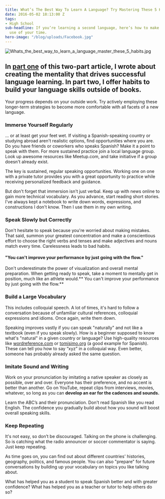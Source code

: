 ```yaml
---
title: What’s The Best Way To Learn A Language? Try Mastering These 5 Habits
date: 2016-05-02 18:13:00 Z
tags:
- High School
sub-headline: If you’re learning a second language, here’s how to make the most efficient
  use of your time.
hero-image: "/blog/uploads/Facebook.jpg"
---
```


![Whats_the_best_way_to_learn_a_language_master_these_5_habits.jpg](/blog/uploads/Whats_the_best_way_to_learn_a_language_master_these_5_habits.jpg)

## In [part one](https://www.wyzant.com/blog/Your_Language_Learning_Mindset) of this two-part article, I wrote about creating the mentality that drives successful language learning. In part two, I offer habits to build your language skills outside of books.

Your progress depends on your outside work.  Try actively employing these longer-term strategies to become more comfortable with all facets of a new language.

### Immerse Yourself Regularly

... or at least get your feet wet. If visiting a Spanish-speaking country or studying abroad aren't realistic options, find opportunities where you are. Do you have friends or coworkers who speaks Spanish? Make it a point to speak with them. For more sustained practice join a local language group. Look up awesome resources like Meetup.com, and take initiative if a group doesn't already exist.

The key is sustained, regular speaking opportunities. Working one on one with a private tutor provides you with a great opportunity to practice while receiving personalized feedback and guidance. 

But don't forget that immersion isn't just verbal. Keep up with news online to gain more technical vocabulary. As you advance, start reading short stories. I've always kept a notebook to write down words, expressions, and constructions I don't know. Then I use them in my own writing.

### Speak Slowly but Correctly

Don't hesitate to speak because you're worried about making mistakes. That said, summon your greatest concentration and make a conscientious effort to choose the right verbs and tenses and make adjectives and nouns match every time. Carelessness leads to bad habits.

#### "You can't improve your performance by just going with the flow."

Don't underestimate the power of visualization and overall mental preparation. When getting ready to speak, take a moment to mentally get in position, much like an athlete would.** You can't improve your performance by just going with the flow.**

### Build a Large Vocabulary

This includes colloquial speech. A lot of times, it's hard to follow a conversation because of unfamiliar cultural references, colloquial expressions and idioms. Once again, write them down.

Speaking improves vastly if you can speak "naturally" and not like a textbook (even if you speak slowly). How is a beginner supposed to know what's "natural" in a given country or language? Use high-quality resources like [wordreference.com](http://www.wordreference.com/) or [tomísimo.org](http://www.tomisimo.org/) (a good example for Spanish). These can tell you how to say “xyz” in a colloquial way. Even better, someone has probably already asked the same question.

### Imitate Sound and Writing

Work on your pronunciation by imitating a native speaker as closely as possible, over and over. Everyone has their preference, and no accent is better than another. Go on YouTube, repeat clips from interviews, movies, whatever, so long as you can **develop an ear for the cadences and sounds.**

Learn the ABC’s and their pronunciation. Don't read Spanish like you read English. The confidence you gradually build about how you sound will boost overall speaking skills.

### Keep Repeating

It's not easy, so don’t be discouraged. Talking on the phone is challenging. So is catching what the radio announcer or soccer commentator is saying. Just keep repeating.

As time goes on, you can find out about different countries' histories, geography, politics, and famous people. You can also "prepare" for future conversations by building up your vocabulary on topics you like talking about.

What has helped you as a student to speak Spanish better and with greater confidence? What has helped you as a teacher or tutor to help others do so?
